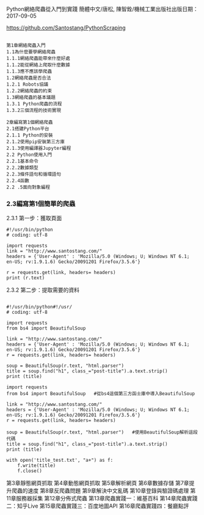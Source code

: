 
Python網絡爬蟲從入門到實踐
簡體中文/唐松, 陳智銓/機械工業出版社出版日期：2017-09-05

https://github.com/Santostang/PythonScraping

```

第1章網絡爬蟲入門
1.1為什麼要學網絡爬蟲
1.1.1網絡爬蟲能帶來什麼好處
1.1.2能從網絡上爬取什麼數據
1.1.3應不應該學爬蟲
1.2網絡爬蟲是否合法
1.2.1 Robots協議
1.2.2網絡爬蟲的約束
1.3網絡爬蟲的基本議題
1.3.1 Python爬蟲的流程
1.3.2三個流程的技術實現
```
```
2章編寫第1個網絡爬蟲
2.1搭建Python平台
2.1.1 Python的安裝
2.1.2使用pip安裝第三方庫
2.1.3使用編譯器Jupyter編程
2.2 Python使用入門
2.2.1基本命令
2.2.2數據類型
2.2.3條件語句和循環語句
2.2.4函數
2.2 .5面向對象編程
```
### 2.3編寫第1個簡單的爬蟲

2.3.1 第一步：獲取頁面
```
#!/usr/bin/python
# coding: utf-8

import requests
link = "http://www.santostang.com/"
headers = {'User-Agent' : 'Mozilla/5.0 (Windows; U; Windows NT 6.1; en-US; rv:1.9.1.6) Gecko/20091201 Firefox/3.5.6'} 

r = requests.get(link, headers= headers)
print (r.text)
```
2.3.2 第二步：提取需要的資料
```

#!/usr/bin/python#!/usr/ 
# coding: utf-8

import requests
from bs4 import BeautifulSoup    

link = "http://www.santostang.com/"
headers = {'User-Agent' : 'Mozilla/5.0 (Windows; U; Windows NT 6.1; en-US; rv:1.9.1.6) Gecko/20091201 Firefox/3.5.6'} 
r = requests.get(link, headers= headers)

soup = BeautifulSoup(r.text, "html.parser")     
title = soup.find("h1", class_="post-title").a.text.strip()
print (title)

```

```
import requests
from bs4 import BeautifulSoup   #從bs4這個第三方函士庫中導入BeautifulSoup

link = "http://www.santostang.com/"
headers = {'User-Agent' : 'Mozilla/5.0 (Windows; U; Windows NT 6.1; en-US; rv:1.9.1.6) Gecko/20091201 Firefox/3.5.6'} 
r = requests.get(link, headers= headers)

soup = BeautifulSoup(r.text, "html.parser")   #使用BeautifulSoup解析這段代碼
title = soup.find("h1", class_="post-title").a.text.strip()
print (title)

with open('title_test.txt', "a+") as f:
    f.write(title)
    f.close()
```

第3章靜態網頁抓取
第4章動態網頁抓取
第5章解析網頁
第6章數據存儲
第7章提升爬蟲的速度
第8章反爬蟲問題
第9章解決中文亂碼
第10章登錄與驗證碼處理
第11章服務器採集
第12章分佈式爬蟲
第13章爬蟲實踐一：維基百科
第14章爬蟲實踐二：知乎Live 
第15章爬蟲實踐三：百度地圖API 
第16章爬蟲實踐四：餐廳點評
```
